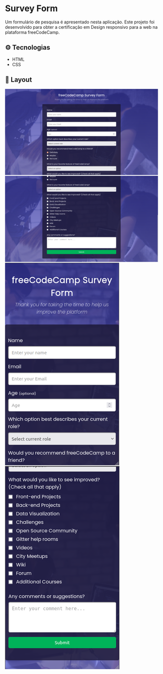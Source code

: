 # Survey Form

Um formulário de pesquisa é apresentado nesta aplicação. Este projeto foi desenvolvido para obter a certificação em Design responsivo para a web na plataforma freeCodeCamp.

##  :gear: Tecnologias

- HTML
- CSS

##  :art: Layout

![layout1](img/layout1.png)
![layout2](img/layout2.png)
![layout3](img/layout3.png)
![layout4](img/layout4.png)